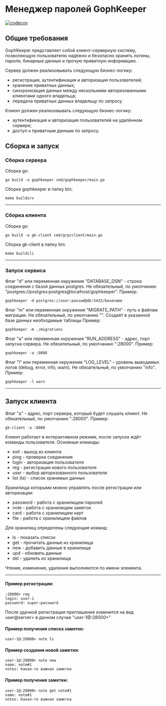 # Менеджер паролей GophKeeper

[![codecov](https://codecov.io/gh/eugene982/yp-gophkeeper/graph/badge.svg?token=M7OXMZAWI8)](https://codecov.io/gh/eugene982/yp-gophkeeper)

## Общие требования

GophKeeper представляет собой клиент-серверную систему, позволяющую пользователю надёжно и безопасно хранить логины, пароли, бинарные данные и прочую приватную информацию.

Сервер должен реализовывать следующую бизнес-логику:
- регистрация, аутентификация и авторизация пользователей;
- хранение приватных данных;
- синхронизация данных между несколькими авторизованными клиентами одного владельца;
- передача приватных данных владельцу по запросу.

Клиент должен реализовывать следующую бизнес-логику:
- аутентификация и авторизация пользователей на удалённом сервере;
- доступ к приватным данным по запросу.

## Сборка и запуск

### Сборка сервера

Сборка go:
    
    go build -o gophkeeper cmd/gophkeeper/main.go 

Сборка gophkeeper в папку bin:
    
    make buildsrv

---

### Сборка клиента

Сборка go:

    go build -o gk-client cmd/grpcclient/main.go 

Сборка gk-client в папку bin:
    
    make buildcli 

---

### Запуск сервиса

Флаг "d" или переменная окружения "DATABASE_DSN" - строка соединения с базой данных postgres. Не обязательный, по умолчанию "postgres://postgres:postgres@localhost/gophkeeper". Пример:
    
    gophkeeper -d postgres://user:passwd@db:5432/basename 

Флаг "m" или переменная окружения "MIGRATE_PATH" - путь к файлам миграции. Не обязательный, по умолчанию "". Создаёт в указанной базе данных необходимые таблицы  Пример:

    gophkeeper -m ./migrations 

Флаг "a" или переменная окружения "RUN_ADDRESS" - адрес, порт запуска сервера. Не обязательный, по умолчанию ":28000". Пример:

    gophkeeper -a :8080 

Флаг "l" или переменная окружения "LOG_LEVEL" - уровень выводимых логов (debug, error, info, warn). Не обязательный, по умолчанию "info". Пример:

    gophkeeper -l warn



---

## Запуск клиента

Флаг "a" - адрес, порт сервера, который будет слушать клиент. Не обязательный, по умолчанию ":28000". Пример:

    gk-client -a :8080

Клиент работает в интерактивном режиме, после запуска ждёт команды пользователя.
Основные команды:
- exit - выход из клиента
- ping - проверка соединения
- login - авторизация пользователя
- reg - регистрация нового пользователя
- user - выбор авторизованного пользователя
- list (ls) - список хранимых данных

Хранилища которыми можно управлять после регистрации или авторизации:
- password - работа с хранилищем паролей
- note - работа с хранилищем заметок
- card - работа с хранилищем карт
- file - работа с хранилищем файлов

Для хранилищ определены следующие команд:
- ls - показать список
- get - прочитать данные из хранилища
- new - добавить данные в хранилище
- upd - обновить данные
- del - удалить из хранилища

Чтение, изменение, удаление выполняются по имени элемента.

---

#### Пример регистрации:

    :28000> reg
    login: user-1
    password: super-password

После удачной регистрации приглашение изменится на вид user@server> в данном случае "user-1@:28000>"

#### Пример получения списка заметок:

    user-1@:28000> note ls

#### Пример создания новой заметки:

    user-1@:28000> note new
    name: note#1
    notes: Какая-то важная заметка

#### Пример получения заметки:

    user-1@:28000> note get note#1
    name: note#1
    notes: Какая-то важная заметка